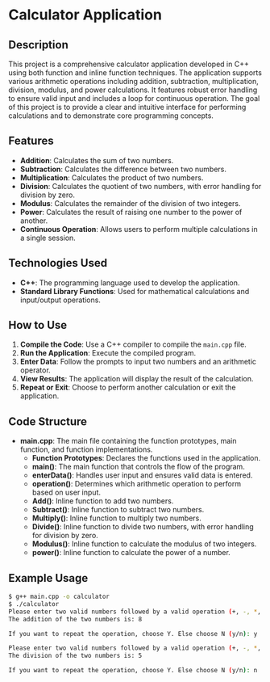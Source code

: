 # Calculator Application

## Description

This project is a comprehensive calculator application developed in C++ using both function and inline function techniques. The application supports various arithmetic operations including addition, subtraction, multiplication, division, modulus, and power calculations. It features robust error handling to ensure valid input and includes a loop for continuous operation. The goal of this project is to provide a clear and intuitive interface for performing calculations and to demonstrate core programming concepts.

## Features

- **Addition**: Calculates the sum of two numbers.
- **Subtraction**: Calculates the difference between two numbers.
- **Multiplication**: Calculates the product of two numbers.
- **Division**: Calculates the quotient of two numbers, with error handling for division by zero.
- **Modulus**: Calculates the remainder of the division of two integers.
- **Power**: Calculates the result of raising one number to the power of another.
- **Continuous Operation**: Allows users to perform multiple calculations in a single session.

## Technologies Used

- **C++**: The programming language used to develop the application.
- **Standard Library Functions**: Used for mathematical calculations and input/output operations.

## How to Use

1. **Compile the Code**: Use a C++ compiler to compile the `main.cpp` file.
2. **Run the Application**: Execute the compiled program.
3. **Enter Data**: Follow the prompts to input two numbers and an arithmetic operator.
4. **View Results**: The application will display the result of the calculation.
5. **Repeat or Exit**: Choose to perform another calculation or exit the application.

## Code Structure

- **main.cpp**: The main file containing the function prototypes, main function, and function implementations.
  - **Function Prototypes**: Declares the functions used in the application.
  - **main()**: The main function that controls the flow of the program.
  - **enterData()**: Handles user input and ensures valid data is entered.
  - **operation()**: Determines which arithmetic operation to perform based on user input.
  - **Add()**: Inline function to add two numbers.
  - **Subtract()**: Inline function to subtract two numbers.
  - **Multiply()**: Inline function to multiply two numbers.
  - **Divide()**: Inline function to divide two numbers, with error handling for division by zero.
  - **Modulus()**: Inline function to calculate the modulus of two integers.
  - **power()**: Inline function to calculate the power of a number.

## Example Usage

```bash
$ g++ main.cpp -o calculator
$ ./calculator
Please enter two valid numbers followed by a valid operation (+, -, *, /, %, ^): 5 + 3
The addition of the two numbers is: 8

If you want to repeat the operation, choose Y. Else choose N (y/n): y

Please enter two valid numbers followed by a valid operation (+, -, *, /, %, ^): 10 / 2
The division of the two numbers is: 5

If you want to repeat the operation, choose Y. Else choose N (y/n): n
